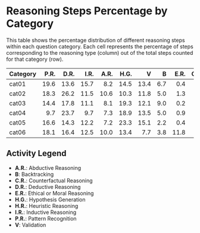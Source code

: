 # Reasoning Steps Percentage by Category

This table shows the percentage distribution of different reasoning steps within each question category.
Each cell represents the percentage of steps corresponding to the reasoning type (column) out of the total steps counted for that category (row).

| Category   |   P.R. |   D.R. |   I.R. |   A.R. |   H.G. |    V |   B |   E.R. |   C.R. |   H.R. |
|:-----------|-------:|-------:|-------:|-------:|-------:|-----:|----:|-------:|-------:|-------:|
| cat01      |   19.6 |   13.6 |   15.7 |    8.2 |   14.5 | 13.4 | 6.7 |    0.4 |    0.3 |    7.6 |
| cat02      |   18.3 |   26.2 |   11.5 |   10.6 |   10.3 | 11.8 | 5.0 |    1.3 |    1.0 |    4.0 |
| cat03      |   14.4 |   17.8 |   11.1 |    8.1 |   19.3 | 12.1 | 9.0 |    0.2 |    0.2 |    7.8 |
| cat04      |    9.7 |   23.7 |    9.7 |    7.3 |   18.9 | 13.5 | 5.0 |    0.9 |    2.4 |    9.0 |
| cat05      |   16.6 |   14.3 |   12.2 |    7.2 |   23.3 | 15.1 | 2.2 |    0.4 |    0.2 |    8.5 |
| cat06      |   18.1 |   16.4 |   12.5 |   10.0 |   13.4 |  7.7 | 3.8 |   11.8 |    1.7 |    4.6 |

## Activity Legend

* **A.R.**: Abductive Reasoning
* **B**: Backtracking
* **C.R.**: Counterfactual Reasoning
* **D.R.**: Deductive Reasoning
* **E.R.**: Ethical or Moral Reasoning
* **H.G.**: Hypothesis Generation
* **H.R.**: Heuristic Reasoning
* **I.R.**: Inductive Reasoning
* **P.R.**: Pattern Recognition
* **V**: Validation

